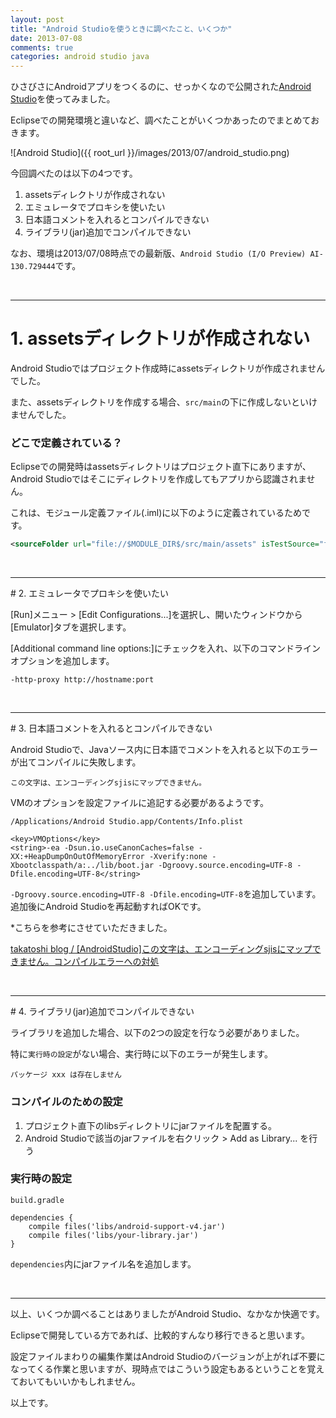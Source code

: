 ```yaml
---
layout: post
title: "Android Studioを使うときに調べたこと、いくつか"
date: 2013-07-08
comments: true
categories: android studio java
---
```

ひさびさにAndroidアプリをつくるのに、せっかくなので公開された[Android Studio](http://developer.android.com/sdk/installing/studio.html)を使ってみました。

Eclipseでの開発環境と違いなど、調べたことがいくつかあったのでまとめておきます。

![Android Studio]({{ root_url }}/images/2013/07/android_studio.png) 

今回調べたのは以下の4つです。

1. assetsディレクトリが作成されない
2. エミュレータでプロキシを使いたい
3. 日本語コメントを入れるとコンパイルできない
4. ライブラリ(jar)追加でコンパイルできない

なお、環境は2013/07/08時点での最新版、`Android Studio (I/O Preview) AI-130.729444`です。

<br />
<hr />

# 1. assetsディレクトリが作成されない

Android Studioではプロジェクト作成時にassetsディレクトリが作成されませんでした。

また、assetsディレクトリを作成する場合、`src/main`の下に作成しないといけませんでした。

### どこで定義されている？

Eclipseでの開発時はassetsディレクトリはプロジェクト直下にありますが、Android Studioではそこにディレクトリを作成してもアプリから認識されません。

これは、モジュール定義ファイル(.iml)に以下のように定義されているためです。

```xml
<sourceFolder url="file://$MODULE_DIR$/src/main/assets" isTestSource="false" />
```

<br />
<hr />
# 2. エミュレータでプロキシを使いたい

[Run]メニュー > [Edit Configurations...]を選択し、開いたウィンドウから[Emulator]タブを選択します。

[Additional command line options:]にチェックを入れ、以下のコマンドラインオプションを追加します。

```
-http-proxy http://hostname:port
```

<br />
<hr />
# 3. 日本語コメントを入れるとコンパイルできない

Android Studioで、Javaソース内に日本語でコメントを入れると以下のエラーが出てコンパイルに失敗します。

```
この文字は、エンコーディングsjisにマップできません。
```

VMのオプションを設定ファイルに追記する必要があるようです。


`/Applications/Android Studio.app/Contents/Info.plist`
```
<key>VMOptions</key>
<string>-ea -Dsun.io.useCanonCaches=false -XX:+HeapDumpOnOutOfMemoryError -Xverify:none -Xbootclasspath/a:../lib/boot.jar -Dgroovy.source.encoding=UTF-8 -Dfile.encoding=UTF-8</string>
```
`-Dgroovy.source.encoding=UTF-8 -Dfile.encoding=UTF-8`を追加しています。
追加後にAndroid Studioを再起動すればOKです。


*こちらを参考にさせていただきました。

[takatoshi blog / [AndroidStudio]この文字は、エンコーディングsjisにマップできません。コンパイルエラーへの対処](http://takatoshimaeda.github.io/blog/2013/05/20/android-studio-character-code-build-error/)


<br />
<hr />
# 4. ライブラリ(jar)追加でコンパイルできない

ライブラリを追加した場合、以下の2つの設定を行なう必要がありました。

特に`実行時の設定`がない場合、実行時に以下のエラーが発生します。
```
パッケージ xxx は存在しません
```

### コンパイルのための設定

1. プロジェクト直下のlibsディレクトリにjarファイルを配置する。
2. Android Studioで該当のjarファイルを右クリック > Add as Library... を行う

### 実行時の設定

`build.gradle`
```
dependencies {
    compile files('libs/android-support-v4.jar')
    compile files('libs/your-library.jar')
}
```
`dependencies`内にjarファイル名を追加します。

<br />
<hr />

以上、いくつか調べることはありましたがAndroid Studio、なかなか快適です。

Eclipseで開発している方であれば、比較的すんなり移行できると思います。

設定ファイルまわりの編集作業はAndroid Studioのバージョンが上がれば不要になってくる作業と思いますが、現時点ではこういう設定もあるということを覚えておいてもいいかもしれません。

以上です。
